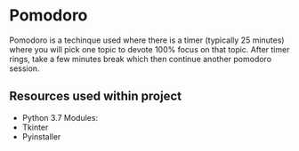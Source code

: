 # Pomodoro
Pomodoro is a techinque used where there is a timer (typically 25 minutes) where you will pick one topic to devote 100% focus on that topic.
After timer rings, take a few minutes break which then continue another pomodoro session.

## Resources used within project 
* Python 3.7 
Modules: 
* Tkinter
* Pyinstaller
